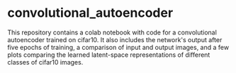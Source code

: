 # convolutional_autoencoder
This repository contains a colab notebook with code for a convolutional autoencoder trained on cifar10. It also
includes the network's output after five epochs of training, a comparison of input and output images, and a few
plots comparing the learned latent-space representations of different classes of cifar10 images.   
